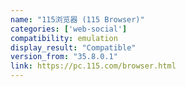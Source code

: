 ```yaml
---
name: "115浏览器 (115 Browser)"
categories: ['web-social']
compatibility: emulation
display_result: "Compatible"
version_from: "35.8.0.1"
link: https://pc.115.com/browser.html
---
```


